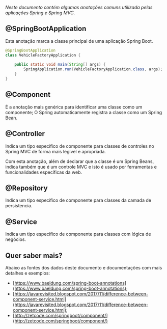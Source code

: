 *Neste documento contém algumas anotações comuns utilizada pelas aplicações Spring e Spring MVC.*

## @SpringBootApplication

Esta anotação marca a classe principal de uma aplicação Spring Boot.

```java
@SpringBootApplication
class VehicleFactoryApplication {
 
    public static void main(String[] args) {
        SpringApplication.run(VehicleFactoryApplication.class, args);
    }
}
```


## @Component

É a anotação mais genérica para identificar uma classe como um componente; O Spring automaticamente registra a classe como um Spring Bean.


## @Controller

Indica um tipo específico de componente para classes de controles no Spring MVC de forma mais legivel e apropriada.

Com esta anotação, além de declarar que a classe é um Spring Beans, indica também que é um controle MVC e isto é usado por ferramentas e funcionalidades específicas da web.


## @Repository

Indica um tipo específico de componente para classes da camada de persistencia.


## @Service

Indica um tipo específico de componente para classes com lógica de negócios.


## Quer saber mais?

Abaixo as fontes dos dados deste documento e documentações com mais detalhes e exemplos:

- [https://www.baeldung.com/spring-boot-annotations](https://www.baeldung.com/spring-boot-annotations);
- [https://javarevisited.blogspot.com/2017/11/difference-between-component-service.html](https://javarevisited.blogspot.com/2017/11/difference-between-component-service.html);
- [http://zetcode.com/springboot/component/](http://zetcode.com/springboot/component/)
